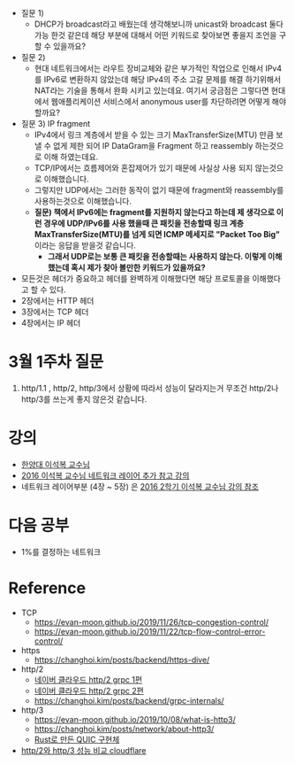 
- 질문 1)
	- DHCP가 broadcast라고 배웠는데 생각해보니까 unicast와 broadcast 둘다 가능 한것 같은데 해당 부분에 대해서 어떤 키워드로 찾아보면 좋을지 조언을 구할 수 있을까요?
- 질문 2)
	- 현대 네트워크에서는 라우트 장비교체와 같은 부가적인 작업으로 인해서 IPv4를 IPv6로 변환하지 않았는데 해당 IPv4의 주소 고갈 문제를 해결 하기위해서 NAT라는 기술을 통해서 완화 시키고 있는데요. 여기서 궁금점은 그렇다면 현대에서 웹애플리케이션 서비스에서 anonymous user를 차단하려면 어떻게 해야 할까요?
- 질문 3) IP fragment
	- IPv4에서 링크 계층에서 받을 수 있는 크기 MaxTransferSize(MTU) 만큼 보낼 수 없게 제한 되어 IP DataGram을 Fragment 하고 reassembly 하는것으로 이해 하였는데요.
	- TCP/IP에서는 흐름제어와 혼잡제어가 있기 때문에 사실상 사용 되지 않는것으로 이해했습니다.
	- 그렇지만 UDP에서는 그러한 동작이 없기 때문에 fragment와 reassembly를 사용하는것으로 이해했습니다.
	- **질문) 책에서 IPv6에는 fragment를 지원하지 않는다고 하는데 제 생각으로 이런 경우에 UDP/IPv6를 사용 했을때 큰 패킷을 전송할때 링크 계층 MaxTransferSize(MTU)를 넘게 되면 ICMP 메세지로 "Packet Too Big"**  이라는 응답을 받을것 같습니다.
	    - **그래서 UDP로는 보통 큰 패킷을 전송할때는 사용하지 않는다. 이렇게 이해했는데 혹시 제가 찾아 볼만한 키워드가 있을까요?**
- 모든것은 헤더가 중요하고 헤더를 완벽하게 이해했다면 해당 프로토콜을 이해했다고 할 수 있다.
- 2장에서는 HTTP 헤더
- 3장에서는 TCP 헤더
- 4장에서는 IP 헤더

# 3월 1주차 질문

1. http/1.1 , http/2, http/3에서 상황에 따라서 성능이 달라지는거 무조건 http/2나 http/3를 쓰는게 좋지 않은것 같습니다.

# 강의

- [한양대 이석복 교수님](http://www.kocw.net/home/cview.do?cid=6b984f376cfb8f70) 
- [2016 이석복 교수님 네트워크 레이어 추가 참고 강의](http://www.kocw.net/home/cview.do?cid=0458b5381aa336dc) 
- 네트워크 레이어부분 (4장 ~ 5장) 은 [2016 2학기 이석복 교수님 강의 참조](http://www.kocw.net/home/cview.do?cid=0458b5381aa336dc) 


# 다음 공부

- 1%를 결정하는 네트워크

# Reference

- TCP
	- https://evan-moon.github.io/2019/11/26/tcp-congestion-control/
	- https://evan-moon.github.io/2019/11/22/tcp-flow-control-error-control/
- https
	- https://changhoi.kim/posts/backend/https-dive/
- http/2
	- [네이버 클라우드 http/2 grpc 1편](https://medium.com/naver-cloud-platform/nbp-%EA%B8%B0%EC%88%A0-%EA%B2%BD%ED%97%98-%EC%8B%9C%EB%8C%80%EC%9D%98-%ED%9D%90%EB%A6%84-grpc-%EA%B9%8A%EA%B2%8C-%ED%8C%8C%EA%B3%A0%EB%93%A4%EA%B8%B0-1-39e97cb3460) 
	- [네이버 클라우드 http/2 grpc 2편](https://medium.com/naver-cloud-platform/nbp-%EA%B8%B0%EC%88%A0-%EA%B2%BD%ED%97%98-%EC%8B%9C%EB%8C%80%EC%9D%98-%ED%9D%90%EB%A6%84-grpc-%EA%B9%8A%EA%B2%8C-%ED%8C%8C%EA%B3%A0%EB%93%A4%EA%B8%B0-2-b01d390a7190) 
	- https://changhoi.kim/posts/backend/grpc-internals/
- http/3
	- https://evan-moon.github.io/2019/10/08/what-is-http3/
	- https://changhoi.kim/posts/network/about-http3/
	- [Rust로 만든 QUIC 구현체](https://github.com/cloudflare/quiche) 
- [http/2와 http/3 성능 비교 cloudflare](https://blog.cloudflare.com/http-3-vs-http-2/) 
